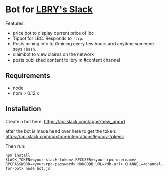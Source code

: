 # Bot for [LBRY's Slack](https://slack.lbry.io)

Features:
- price bot to display current price of lbc
- Tipbot for LBC. Responds to `!tip`.
- Posts mining info to #mining every few hours and anytime someone says `!hash`.
- claimbot to view claims on the network
- posts published content to lbry in #content channel

## Requirements

- node
- npm > 0.12.x


## Installation

Create a bot here: https://api.slack.com/apps?new_app=1

after the bot is made head over here to get the token: https://api.slack.com/custom-integrations/legacy-tokens

Then run:

```
npm install
SLACK_TOKEN=<your-slack-token> RPCUSER=<your-rpc-username> RPCPASSWORD=<your-rpc-password> MONGODB_URL=<db-url> CHANNEL=<channel-for-bot> node bot.js
```
